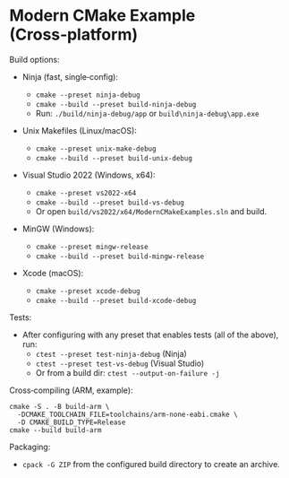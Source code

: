 # Modern CMake Example (Cross‑platform)

Build options:

- Ninja (fast, single‑config):
  - `cmake --preset ninja-debug`
  - `cmake --build --preset build-ninja-debug`
  - Run: `./build/ninja-debug/app` or `build\ninja-debug\app.exe`

- Unix Makefiles (Linux/macOS):
  - `cmake --preset unix-make-debug`
  - `cmake --build --preset build-unix-debug`

- Visual Studio 2022 (Windows, x64):
  - `cmake --preset vs2022-x64`
  - `cmake --build --preset build-vs-debug`
  - Or open `build/vs2022/x64/ModernCMakeExamples.sln` and build.

- MinGW (Windows):
  - `cmake --preset mingw-release`
  - `cmake --build --preset build-mingw-release`

- Xcode (macOS):
  - `cmake --preset xcode-debug`
  - `cmake --build --preset build-xcode-debug`

Tests:

- After configuring with any preset that enables tests (all of the above), run:
  - `ctest --preset test-ninja-debug` (Ninja)
  - `ctest --preset test-vs-debug` (Visual Studio)
  - Or from a build dir: `ctest --output-on-failure -j`

Cross‑compiling (ARM, example):

```
cmake -S . -B build-arm \
  -DCMAKE_TOOLCHAIN_FILE=toolchains/arm-none-eabi.cmake \
  -D CMAKE_BUILD_TYPE=Release
cmake --build build-arm
```

Packaging:

- `cpack -G ZIP` from the configured build directory to create an archive.

